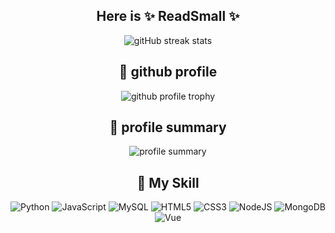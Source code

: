 ## <div align="center">Here is ✨ **ReadSmall** ✨</div> 

<p align="center">
  <img src="http://github-readme-streak-stats.herokuapp.com?user=ReadSmall&hide_border=true"  alt="gitHub streak stats"/>
</p>

## <div align="center">🍉 github profile</div>
<p align="center">
  <img src="https://github-profile-trophy.vercel.app/?username=ReadSmall&title=Stars,Followers,PullRequest,Commits,Repositories,Issues&no-frame=true&margin-w=10"  alt="github profile trophy"/>
</p>

## <div align="center">🎯 profile summary</div>
<p align="center">
  <img src="https://github-profile-summary-cards.vercel.app/api/cards/profile-details?username=ReadSmall&theme=github" alt="profile summary"/>
</p>

## <div align="center">🌟 My Skill</div>
<p align="center">
  <img src="https://img.shields.io/badge/python-3670A0?style=for-the-badge&logo=python&logoColor=ffdd54" alt="Python">
  <img src="https://img.shields.io/badge/javascript-%23323330.svg?style=for-the-badge&logo=javascript&logoColor=%23F7DF1E" alt="JavaScript">
  <img src="https://img.shields.io/badge/typescript-%23007ACC.svg?style=for-the-badge&logo=typescript&logoColor=white" alt="MySQL">
  <img src="https://img.shields.io/badge/html5-%23E34F26.svg?style=for-the-badge&logo=html5&logoColor=white" alt="HTML5">
  <img src="https://img.shields.io/badge/css3-%231572B6.svg?style=for-the-badge&logo=css3&logoColor=white" alt="CSS3">
  <img src="https://img.shields.io/badge/node.js-6DA55F?style=for-the-badge&logo=node.js&logoColor=white" alt="NodeJS">
  <img src="https://img.shields.io/badge/MongoDB-%234ea94b.svg?style=for-the-badge&logo=mongodb&logoColor=white" alt="MongoDB">
  <img src="https://img.shields.io/badge/vuejs-%2335495e.svg?style=for-the-badge&logo=vuedotjs&logoColor=%234FC08D" alt="Vue">
</p>
